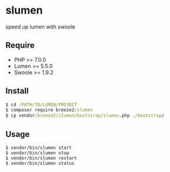 # slumen
speed up lumen with swoole

## Require
* PHP >= 7.0.0
* Lumen >= 5.5.0
* Swoole >= 1.9.2

## Install

```cmd
$ cd /PATH/TO/LUMEN/PROJECT
$ composer require breeze2/slumen
$ cp vendor/breeze2/slumen/bootstrap/slumen.php ./bootstrap/
```

## Usage

```
$ vendor/bin/slumen start
$ vendor/bin/slumen stop 
$ vendor/bin/slumen restart
$ vendor/bin/slumen status
```

